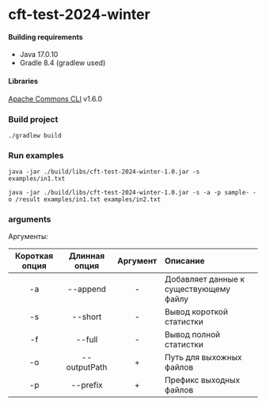 # cft-test-2024-winter

#### Building requirements
- Java 17.0.10
- Gradle 8.4 (gradlew used)

#### Libraries
[Apache Commons CLI](https://commons.apache.org/proper/commons-cli/) v1.6.0

### Build project
```
./gradlew build
```
### Run examples
```
java -jar ./build/libs/cft-test-2024-winter-1.0.jar -s examples/in1.txt
```
```
java -jar ./build/libs/cft-test-2024-winter-1.0.jar -s -a -p sample- -o /result examples/in1.txt examples/in2.txt
```

### arguments
Аргументы:

| Короткая опция | Длинная опция | Аргумент | Описание                               |
|:--------------:|:-------------:|:--------:|:---------------------------------------|
|       -a       |   --append    |    -     | Добавляет данные к существующему файлу |
|       -s       |    --short    |    -     | Вывод короткой статистки               |
|       -f       |    --full     |    -     | Вывод полной статистки                 |
|       -o       | --outputPath  |    +     | Путь для выхожных файлов               | 
|       -p       |   --prefix    |    +     | Префикс выходных файлов                |


